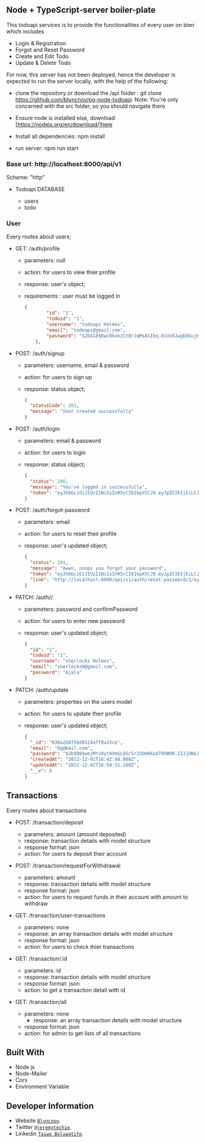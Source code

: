 ## Node + TypeScript-server boiler-plate

This todoapi services is to provide the functionalities of every user on bien which includes

- Login & Registration
- Forgot and Reset Password
- Create and Edit Todo
- Update & Delete Todo

For now, this server has not been deployed, hence the developer is expected to run the server locally, with the help of the following:

- clone the repository or download the /api folder : git clone https://github.com/blyncnov/pg-node-todoapi.
  Note: You're only concerned with the src folder, so you should navigate there

- Ensure node is installed else, download [https://nodejs.org/en/download/]here
- Install all dependencies: npm install
- run server: npm run start

### Base url: http://localhost:8000/api/v1

Scheme: "http"

- Todoapi DATABASE

  - users
  - todo

### User

Every routes about users;

- GET: /auth/profile

  - parameters: null
  - action: for users to view thier profile
  - response: user's object;
  - requirements : user must be logged in

    ```json
    {
            "id": "1",
            "todoid": "1",
            "username": "todoapi Holmes",
            "email": "todoapi@gmail.com",
            "password": "$2b$10$KwC0kokzCtQrJqMsASIbq.8iUnXJwgEbGujHyDoEtji/TEqPqzvyO"
        },
    ```

- POST: /auth/signup

  - parameters: username, email & password
  - action: for users to sign up
  - response: status object;

    ```json
    {
      "statusCode": 201,
      "message": "User created successfully"
    }
    ```

- POST: /auth/login

  - parameters: email & password
  - action: for users to login
  - response: status object;

    ```json
    {
      "status": 200,
      "message": "You've logged in successfully",
      "token": "eyJhbGciOiJIUzI1NiIsInR5cCI6IkpXVCJ9.eyJpZCI6IjEiLCJ1c2VybmFtZSI6InNoZXJsb2NrcyBIb2xtZXMiLCJpYXQiOjE2NzAzNDY5MTEsImV4cCI6MTY3MDM0NzUxMX0.bPdj6eiuPFuamgls6Vur8XyFj5k4HfH61-TobYcEaoA"
    }
    ```

- POST: /auth/forgot-password

  - parameters: email
  - action: for users to reset their profile
  - response: user's updated object;

    ```json
    {
      "status": 201,
      "message": "Awwn, ooops you forgot your password",
      "token": "eyJhbGciOiJIUzI1NiIsInR5cCI6IkpXVCJ9.eyJpZCI6IjEiLCJlbWFpbCI6InNoZXJsb2Nrc0hAZ21haWwuY29tIiwiaWF0IjoxNjcwMzQ2ODk1LCJleHAiOjE2NzAzNDcxOTV9.JpfAGZfYrc8cAiVmybqYoE61PTkoQFQXcai8D9-jAaw",
      "link": "http://localhost:8000/api/v1/auth/reset-password/1/eyJhbGciOiJIUzI1NiIsInR5cCI6IkpXVCJ9.eyJpZCI6IjEiLCJlbWFpbCI6InNoZXJsb2Nrc0hAZ21haWwuY29tIiwiaWF0IjoxNjcwMzQ2ODk1LCJleHAiOjE2NzAzNDcxOTV9.JpfAGZfYrc8cAiVmybqYoE61PTkoQFQXcai8D9-jAaw"
    }
    ```

- PATCH: /auth/<id>/<token>

  - parameters: password and confirmPassword
  - action: for users to enter new password
  - response: user's updated object;

    ```json
    {
      "id": "1",
      "todoid": "1",
      "username": "sherlocks Holmes",
      "email": "sherlocksH@gmail.com",
      "password": "Ajala"
    }
    ```

- PATCH: /auth/update

  - parameters: properties on the users model
  - action: for users to update their profile
  - response: user's updated object;

    ```json
    {
      "_id": "638a2b0756d9124aff9a15ce",
      "email": "Og@mail.com",
      "password": "$2b$08$wejMtv9ytAVmSLOSc5r25OmKKoAT9XW9N.IZJjDNxJxC2Fe1qKYFi",
      "createdAt": "2022-12-02T16:42:48.008Z",
      "updatedAt": "2022-12-02T16:54:31.188Z",
      "__v": 0
    }
    ```

## Transactions

Every routes about transactions

- POST: /transaction/deposit

  - parameters: amount (amount deposited)
  - response: transaction details with model structure
  - response format: json
  - action: for users to deposit their account

- POST: /transaction/requestForWithdrawal

  - parameters: amount
  - response: transaction details with model structure
  - response format: json
  - action: for users to request funds in their account with amount to withdraw

- GET: /transaction/user-transactions

  - parameters: none
  - response: an array transaction details with model structure
  - response format: json
  - action: for users to check thier transactions

- GET: /transaction/:id

  - parameters: id
  - response: transaction details with model structure
  - response format: json
  - action: to get a transaction detail with id

- GET: /transaction/all
  - parameters: none
    - response: an array transaction details with model structure
  - response format: json
  - action: for admin to get lists of all transactions

## Built With

- Node js
- Node-Mailer
- Cors
- Environment Variable

## Developer Information

- Website [`Blyncnov`](https://pro-blyncnov.vercel.app).
- Twitter [`@jeremytechie`](https://twitter.com/jeremytechie).
- Linkedin [`Taiwo Boluwatife`](https://linkedin.com/in/blyncnov).
